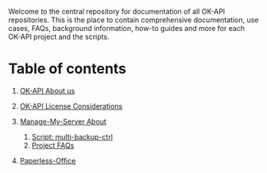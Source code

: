 Welcome to the central repository for documentation of all OK-API repositories. 
This is the place to contain comprehensive documentation, use cases, FAQs, background information, how-to guides and more for each OK-API project and the scripts. 

# Table of contents

1. [OK-API About us](./content/OK-API/about-okapi.md)
2. [OK-API License Considerations](./content/OK-API/license-considerations.md)  
  
3. [Manage-My-Server About](./content/Manage-My-Server/about-manage-my-server.md)
   1. [Script: multi-backup-ctrl](./content/Manage-My-Server/multi-backup-ctrl.md)
   2. [Project FAQs](./content/Manage-My-Server/FAQs.md)

4. [Paperless-Office](./Paperless-Office/about-paperless-office.md) 

